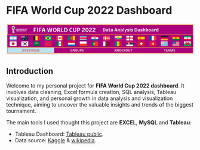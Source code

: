# **FIFA World Cup 2022 Dashboard**
![banner](image/banner.png)
## Introduction
Welcome to my personal project for **FIFA World Cup 2022 dashboard**. It involves data cleaning, Excel formula creation, SQL analysis, Tableau visualization, and personal growth in data analysis and visualization technique, aiming to uncover the valuable insights and trends of the biggest tournament.

The main tools I used thought this project are **EXCEL**, **MySQL** and **Tableau**:
* Tableau Dashboard: [Tableau public](https://public.tableau.com/app/profile/jia.wang3280/viz/FIFAWorldCup2022_16990814009590/Dashboard_1_1).
* Data source: [Kaggle](https://www.kaggle.com/datasets/swaptr/fifa-world-cup-2022-statistics) & [wikipedia](https://en.wikipedia.org/wiki/2022_FIFA_World_Cup#Round_of_16).


 
